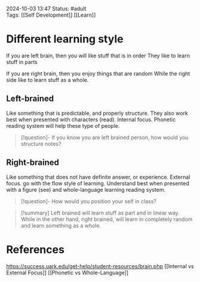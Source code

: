 2024-10-03 13:47
Status: #adult  
Tags: [[Self Development]] [[Learn]]
# Different learning style

If you are left brain, then you will like stuff that is in order
They like to learn stuff in parts

If you are right brain, then you enjoy things that are random
While the right side like to learn stuff as a whole.

## Left-brained
Like something that is predictable, and properly structure. They also work best when presented with characters (read). Internal focus.  Phonetic reading system will help these type of people.

> [!question]-
>If you know you are left brained person, how would you structure notes?
> 
## Right-brained
Like something that does not have definite answer, or experience. External focus. go with the flow style of learning. Understand best when presented with a figure (see) and whole-language learning reading system. 

> [!question]-
> How would you position your self in class?
> 

> [!summary]
> Left brained will learn stuff as part and in linear way. While in the other hand, right brained, will learn in completely random and learn something as a whole.  
# References
https://success.uark.edu/get-help/student-resources/brain.php
[[Internal vs External Focus]]
[[Phonetic vs Whole-Language]]